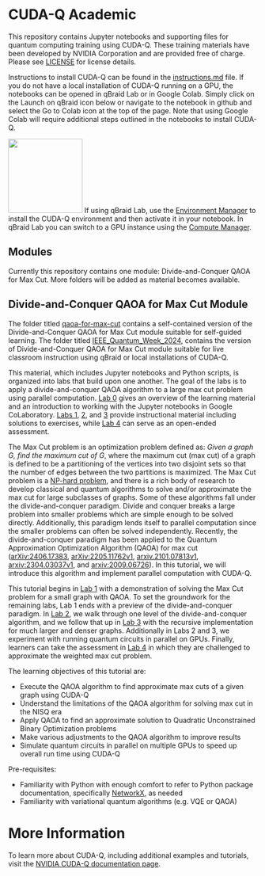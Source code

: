 # CUDA-Q Academic 


This repository contains Jupyter notebooks and supporting files for quantum computing training using CUDA-Q.  These training materials have been developed by NVIDIA Corporation and are provided free of charge. Please see [LICENSE](LICENSE) for license details.

Instructions to install CUDA-Q can be found in the [instructions.md](instructions.md) file. If you do not have a local installation of CUDA-Q running on a GPU, the notebooks can be opened in qBraid Lab or in Google Colab. Simply  click on the Launch on qBraid icon below or navigate to the notebook in github and select the Go to Colab icon at the top of the page.  Note that using Google Colab will require additional steps outlined in the notebooks to install CUDA-Q. 

[<img src="https://qbraid-static.s3.amazonaws.com/logos/Launch_on_qBraid_white.png" width="150">](https://account.qbraid.com?gitHubUrl=https://github.com/NVIDIA/cuda-q-academic.git)
If using qBraid Lab, use the [Environment Manager](https://docs.qbraid.com/lab/user-guide/environments) to install the CUDA-Q environment and then activate it in your notebook. In qBraid Lab you can switch to a GPU instance using the [Compute Manager](https://docs.qbraid.com/lab/user-guide/compute-manager).

## Modules
Currently this repository contains one module: Divide-and-Conquer QAOA for Max Cut. More folders will be added as material becomes available.

## Divide-and-Conquer QAOA for Max Cut Module
The folder titled [qaoa-for-max-cut](qaoa-for-max-cut/) contains a self-contained version of the Divide-and-Conquer QAOA for Max Cut module suitable for self-guided learning. The folder titled [IEEE_Quantum_Week_2024](IEEE_Quantum_Week_2024/), contains the version of Divide-and-Conquer QAOA for Max Cut module suitable for live classroom instruction using qBraid or local installations of CUDA-Q.

This material, which includes Jupyter notebooks and Python scripts, is organized into labs that build upon one another. The goal of the labs is to apply a divide-and-conquer QAOA algorithm to a large max cut problem using parallel computation. [Lab 0](qaoa-for-max-cut/00_StartHere.ipynb) gives an overview of the learning material and an introduction to working with the Jupyter notebooks in Google CoLaboratory. [Labs 1](qaoa-for-max-cut/01_Max-Cut-with-QAOA.ipynb), [2](qaoa-for-max-cut/02_One_level_divide_and_conquer_QAOA.ipynb), and [3](qaoa-for-max-cut/03_Recursive-divide-and-conquer.ipynb) provide instructional material including solutions to exercises, while [Lab 4](qaoa-for-max-cut/04_Assessment.ipynb) can serve as an open-ended assessment.

The Max Cut problem is an optimization problem defined as: *Given a graph G, find the maximum cut of G*, where the maximum cut (max cut) of a graph is defined to be a partitioning of the vertices into two disjoint sets so that the number of edges between the two partitions is maximized. The Max Cut problem is a [NP-hard problem](https://en.wikipedia.org/wiki/NP-hardness), and there is a rich body of research to develop classical and quantum algorithms to solve and/or approximate the max cut for large subclasses of graphs. Some of these algorithms fall under the divide-and-conquer paradigm. Divide and conquer breaks a large problem into smaller problems which are simple enough to be solved directly.  Additionally, this paradigm lends itself to parallel computation since the smaller problems can often be solved independently. Recently, the divide-and-conquer paradigm has been applied to the Quantum Approximation Optimization Algorithm (QAOA) for max cut ([arXiv:2406.17383](https://arxiv.org/abs/2406.17383), [arXiv:2205.11762v1](https://arxiv.org/abs/2205.11762), [arxiv.2101.07813v1](https://arxiv.org/abs/2101.07813), [arxiv:2304.03037v1](https://arxiv.org/abs/2304.03037), and [arxiv:2009.06726](https://arxiv.org/abs/2009.06726)). In this tutorial, we will introduce this algorithm and implement parallel computation with CUDA-Q.
 
This tutorial begins in [Lab 1](qaoa-for-max-cut/01_Max-Cut-with-QAOA.ipynb) with a demonstration of solving the Max Cut problem for a small graph with QAOA. To set the groundwork for the remaining labs, Lab 1 ends with a preview of the divide-and-conquer paradigm. In [Lab 2](qaoa-for-max-cut/02_One_level_divide_and_conquer_QAOA.ipynb), we walk through one level of the divide-and-conquer algorithm, and we follow that up in [Lab 3](qaoa-for-max-cut/03_Recursive-divide-and-conquer.ipynb) with the recursive implementation for much larger and denser graphs. Additionally in Labs 2 and 3, we experiment with running quantum circuits in parallel on GPUs. Finally, learners can take the assessment in [Lab 4](qaoa-for-max-cut/04_Assessment.ipynb) in which they are challenged to approximate the weighted max cut problem. 


The learning objectives of this tutorial are:
* Execute the QAOA algorithm to find approximate max cuts of a given graph using CUDA-Q
* Understand the limitations of the QAOA algorithm for solving max cut in the NISQ era 
* Apply QAOA to find an approximate solution to Quadratic Unconstrained Binary Optimization problems
* Make various adjustments to the QAOA algorithm to improve results
* Simulate quantum circuits in parallel on multiple GPUs to speed up overall run time using CUDA-Q

Pre-requisites:
* Familiarity with Python with enough comfort to refer to Python package documentation, specifically [NetworkX](https://networkx.org/documentation/stable/tutorial.html), as needed
* Familiarity with variational quantum algorithms (e.g. VQE or QAOA)

# More Information
To learn more about CUDA-Q, including additional examples and tutorials, visit the [NVIDIA CUDA-Q documentation page](https://nvidia.github.io/cuda-quantum/latest/index.html).
